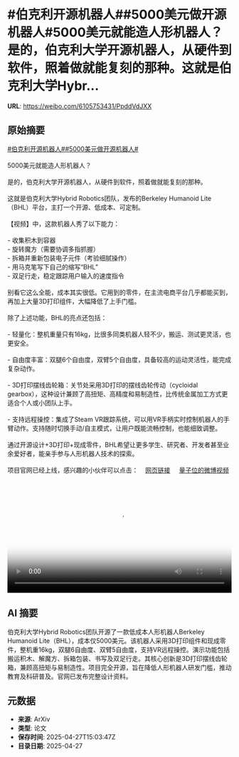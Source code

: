 # #伯克利开源机器人##5000美元做开源机器人#5000美元就能造人形机器人？是的，伯克利大学开源机器人，从硬件到软件，照着做就能复刻的那种。这就是伯克利大学Hybr...

**URL**: https://weibo.com/6105753431/PpddVdJXX

## 原始摘要

<a href="https://m.weibo.cn/search?containerid=231522type%3D1%26t%3D10%26q%3D%23%E4%BC%AF%E5%85%8B%E5%88%A9%E5%BC%80%E6%BA%90%E6%9C%BA%E5%99%A8%E4%BA%BA%23&amp;extparam=%23%E4%BC%AF%E5%85%8B%E5%88%A9%E5%BC%80%E6%BA%90%E6%9C%BA%E5%99%A8%E4%BA%BA%23" data-hide=""><span class="surl-text">#伯克利开源机器人#</span></a><a href="https://m.weibo.cn/search?containerid=231522type%3D1%26t%3D10%26q%3D%235000%E7%BE%8E%E5%85%83%E5%81%9A%E5%BC%80%E6%BA%90%E6%9C%BA%E5%99%A8%E4%BA%BA%23&amp;extparam=%235000%E7%BE%8E%E5%85%83%E5%81%9A%E5%BC%80%E6%BA%90%E6%9C%BA%E5%99%A8%E4%BA%BA%23" data-hide=""><span class="surl-text">#5000美元做开源机器人#</span></a><br><br>5000美元就能造人形机器人？<br><br>是的，伯克利大学开源机器人，从硬件到软件，照着做就能复刻的那种。<br><br>这就是伯克利大学Hybrid Robotics团队，发布的Berkeley Humanoid Lite（BHL）平台，主打一个开源、低成本、可定制。<br><br>【视频】中，这款机器人秀了以下能力：<br><br>- 收集积木到容器<br>- 旋转魔方（需要协调多指抓握）<br>- 拆箱并重新包装电子元件（考验细腻操作）<br>- 用马克笔写下自己的缩写“BHL”<br>- 双足行走，稳定跟踪用户输入的速度指令<br><br>别看它这么全能，成本其实很低。它用到的零件，在主流电商平台几乎都能买到，再加上大量3D打印组件，大幅降低了上手门槛。<br><br>除了上述功能，BHL的亮点还包括：<br><br>- 轻量化：整机重量只有16kg，比很多同类机器人轻不少，搬运、测试更灵活，也更安全。<br><br>- 自由度丰富：双腿6个自由度，双臂5个自由度，具备较高的运动灵活性，能完成复杂动作。<br><br>- 3D打印摆线齿轮箱：关节处采用3D打印的摆线齿轮传动（cycloidal gearbox），这种设计兼顾了高扭矩、高精度和易制造性，比传统金属加工方式更适合个人或小团队上手。<br><br>- 支持远程操控：集成了Steam VR跟踪系统，可以用VR手柄实时控制机器人的手臂动作。支持随时切换手动/自主模式，让用户既能流畅控制，也能细致调整。<br><br>通过开源设计+3D打印+现成零件，BHL希望让更多学生、研究者、开发者甚至业余爱好者，能亲手参与人形机器人技术的探索。<br><br>项目官网已经上线，感兴趣的小伙伴可以点击：<a href="https://weibo.cn/sinaurl?u=https%3A%2F%2Flite.berkeley-humanoid.org%2F" data-hide=""><span class="url-icon"><img style="width: 1rem;height: 1rem" src="https://h5.sinaimg.cn/upload/2015/09/25/3/timeline_card_small_web_default.png" referrerpolicy="no-referrer"></span><span class="surl-text">网页链接</span></a> <a href="https://video.weibo.com/show?fid=1034:5160089565462593" data-hide=""><span class="url-icon"><img style="width: 1rem;height: 1rem" src="https://h5.sinaimg.cn/upload/2015/09/25/3/timeline_card_small_video_default.png" referrerpolicy="no-referrer"></span><span class="surl-text">量子位的微博视频</span></a><br clear="both"><div style="clear: both"></div><video controls="controls" poster="https://tvax4.sinaimg.cn/orj480/006Fd7o3ly1i0vh9prmy1j30zk0k0myv.jpg" style="width: 100%"><source src="https://f.video.weibocdn.com/o0/NcYVxKCNlx08nNN64DvG010412019nmZ0E010.mp4?label=mp4_720p&amp;template=1280x720.25.0&amp;ori=0&amp;ps=1Cx9YB1mmR49jS&amp;Expires=1745769440&amp;ssig=099CWP5%2B1m&amp;KID=unistore,video"><source src="https://f.video.weibocdn.com/o0/txJETO1olx08nNN57sy401041200DhZd0E010.mp4?label=mp4_hd&amp;template=852x480.25.0&amp;ori=0&amp;ps=1Cx9YB1mmR49jS&amp;Expires=1745769440&amp;ssig=uGINf1end1&amp;KID=unistore,video"><source src="https://f.video.weibocdn.com/o0/FrXj8dYvlx08nNN4knxm01041200plAm0E010.mp4?label=mp4_ld&amp;template=640x360.25.0&amp;ori=0&amp;ps=1Cx9YB1mmR49jS&amp;Expires=1745769440&amp;ssig=HX%2BpAZay%2F4&amp;KID=unistore,video"><p>视频无法显示，请前往<a href="https://video.weibo.com/show?fid=1034%3A5160089565462593" target="_blank" rel="noopener noreferrer">微博视频</a>观看。</p></video>

## AI 摘要

伯克利大学Hybrid Robotics团队开源了一款低成本人形机器人Berkeley Humanoid Lite（BHL），成本仅5000美元。该机器人采用3D打印组件和现成零件，整机重16kg，双腿6自由度、双臂5自由度，支持VR远程操控。演示功能包括搬运积木、解魔方、拆箱包装、书写及双足行走。其核心创新是3D打印摆线齿轮箱，兼顾高扭矩与易制造性。项目完全开源，旨在降低人形机器人研发门槛，推动教育及科研普及。官网已发布完整设计资料。

## 元数据

- **来源**: ArXiv
- **类型**: 论文
- **保存时间**: 2025-04-27T15:03:47Z
- **目录日期**: 2025-04-27
